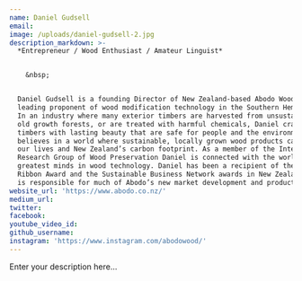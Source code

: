 ```yaml
---
name: Daniel Gudsell
email:
image: /uploads/daniel-gudsell-2.jpg
description_markdown: >-
  *Entrepreneur / Wood Enthusiast / Amateur Linguist*


    &nbsp;


  Daniel Gudsell is a founding Director of New Zealand-based Abodo Wood - the
  leading proponent of wood modification technology in the Southern Hemisphere.
  In an industry where many exterior timbers are harvested from unsustainable
  old growth forests, or are treated with harmful chemicals, Daniel crafts
  timbers with lasting beauty that are safe for people and the environment. He
  believes in a world where sustainable, locally grown wood products can improve
  our lives and New Zealand’s carbon footprint. As a member of the International
  Research Group of Wood Preservation Daniel is connected with the world’s
  greatest minds in wood technology. Daniel has been a recipient of the Green
  Ribbon Award and the Sustainable Business Network awards in New Zealand, and
  is responsible for much of Abodo’s new market development and product design.
website_url: 'https://www.abodo.co.nz/'
medium_url:
twitter:
facebook:
youtube_video_id:
github_username:
instagram: 'https://www.instagram.com/abodowood/'
---
```


Enter your description here...
